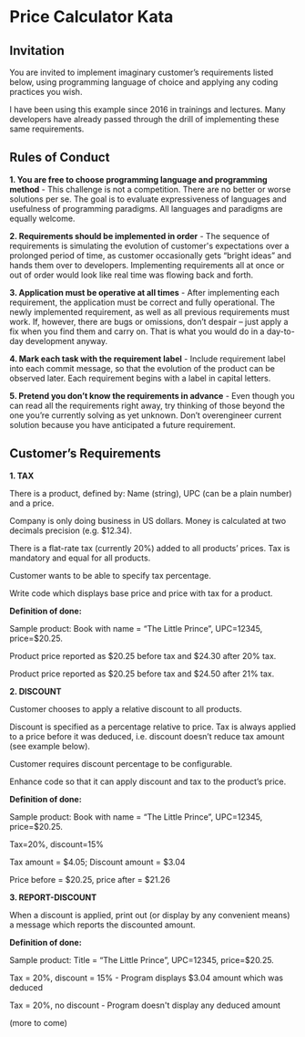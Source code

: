 # Price Calculator Kata

## Invitation
You are invited to implement imaginary customer’s requirements listed below, using programming language of choice and applying any coding practices you wish.

I have been using this example since 2016 in trainings and lectures. Many developers have already passed through the drill of implementing these same requirements.

## Rules of Conduct
**1. You are free to choose programming language and programming method** - This challenge is not a competition. There are no better or worse solutions per se. The goal is to evaluate expressiveness of languages and usefulness of programming paradigms. All languages and paradigms are equally welcome.

**2. Requirements should be implemented in order** - The sequence of requirements is simulating the evolution of customer's expectations over a prolonged period of time, as customer occasionally gets “bright ideas” and hands them over to developers. Implementing requirements all at once or out of order would look like real time was flowing back and forth.

**3. Application must be operative at all times** - After implementing each requirement, the application must be correct and fully operational. The newly implemented requirement, as well as all previous requirements must work. If, however, there are bugs or omissions, don’t despair – just apply a fix when you find them and carry on. That is what you would do in a day-to-day development anyway.

**4. Mark each task with the requirement label** - Include requirement label into each commit message, so that the evolution of the product can be observed later. Each requirement begins with a label in capital letters.

**5. Pretend you don’t know the requirements in advance** - Even though you can read all the requirements right away, try thinking of those beyond the one you’re currently solving as yet unknown. Don’t overengineer current solution because you have anticipated a future requirement.

## Customer’s Requirements

**1. TAX**

There is a product, defined by: Name (string), UPC (can be a plain number) and a price.

Company is only doing business in US dollars. Money is calculated at two decimals precision (e.g. $12.34).

There is a flat-rate tax (currently 20%) added to all products’ prices. Tax is mandatory and equal for all products.

Customer wants to be able to specify tax percentage.

Write code which displays base price and price with tax for a product.

**Definition of done:**

Sample product: Book with name = “The Little Prince”, UPC=12345, price=$20.25.

Product price reported as $20.25 before tax and $24.30 after 20% tax.

Product price reported as $20.25 before tax and $24.50 after 21% tax.

**2. DISCOUNT**

Customer chooses to apply a relative discount to all products.

Discount is specified as a percentage relative to price. Tax is always applied to a price before it was deduced, i.e. discount doesn’t reduce tax amount (see example below).

Customer requires discount percentage to be configurable.

Enhance code so that it can apply discount and tax to the product’s price.

**Definition of done:**

Sample product: Book with name = “The Little Prince”, UPC=12345, price=$20.25.

Tax=20%, discount=15%

Tax amount = $4.05; Discount amount = $3.04

Price before = $20.25, price after = $21.26

**3. REPORT-DISCOUNT**

When a discount is applied, print out (or display by any convenient means) a message which reports the discounted amount.

**Definition of done:**

Sample product: Title = “The Little Prince”, UPC=12345, price=$20.25.

Tax = 20%, discount = 15% - Program displays $3.04 amount which was deduced

Tax = 20%, no discount - Program doesn't display any deduced amount

(more to come)

